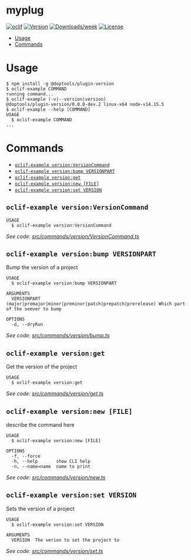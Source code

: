 myplug
======



[![oclif](https://img.shields.io/badge/cli-oclif-brightgreen.svg)](https://oclif.io)
[![Version](https://img.shields.io/npm/v/myplug.svg)](https://npmjs.org/package/myplug)
[![Downloads/week](https://img.shields.io/npm/dw/myplug.svg)](https://npmjs.org/package/myplug)
[![License](https://img.shields.io/npm/l/myplug.svg)](https://github.com/myrddraall/myplug/blob/master/package.json)

<!-- toc -->
* [Usage](#usage)
* [Commands](#commands)
<!-- tocstop -->
# Usage
<!-- usage -->
```sh-session
$ npm install -g @doptools/plugin-version
$ oclif-example COMMAND
running command...
$ oclif-example (-v|--version|version)
@doptools/plugin-version/0.0.0-dev.2 linux-x64 node-v14.15.5
$ oclif-example --help [COMMAND]
USAGE
  $ oclif-example COMMAND
...
```
<!-- usagestop -->
# Commands
<!-- commands -->
* [`oclif-example version:VersionCommand`](#oclif-example-versionversioncommand)
* [`oclif-example version:bump VERSIONPART`](#oclif-example-versionbump-versionpart)
* [`oclif-example version:get`](#oclif-example-versionget)
* [`oclif-example version:new [FILE]`](#oclif-example-versionnew-file)
* [`oclif-example version:set VERSION`](#oclif-example-versionset-version)

## `oclif-example version:VersionCommand`

```
USAGE
  $ oclif-example version:VersionCommand
```

_See code: [src/commands/version/VersionCommand.ts](https://github.com/doptools/plugin-version/blob/v0.0.0-dev.2/src/commands/version/VersionCommand.ts)_

## `oclif-example version:bump VERSIONPART`

Bump the version of a project

```
USAGE
  $ oclif-example version:bump VERSIONPART

ARGUMENTS
  VERSIONPART  (major|premajor|minor|preminor|patch|prepatch|prerelease) Which part of the semver to bump

OPTIONS
  -d, --dryRun
```

_See code: [src/commands/version/bump.ts](https://github.com/doptools/plugin-version/blob/v0.0.0-dev.2/src/commands/version/bump.ts)_

## `oclif-example version:get`

Get the version of the project

```
USAGE
  $ oclif-example version:get
```

_See code: [src/commands/version/get.ts](https://github.com/doptools/plugin-version/blob/v0.0.0-dev.2/src/commands/version/get.ts)_

## `oclif-example version:new [FILE]`

describe the command here

```
USAGE
  $ oclif-example version:new [FILE]

OPTIONS
  -f, --force
  -h, --help       show CLI help
  -n, --name=name  name to print
```

_See code: [src/commands/version/new.ts](https://github.com/doptools/plugin-version/blob/v0.0.0-dev.2/src/commands/version/new.ts)_

## `oclif-example version:set VERSION`

Sets the version of a project

```
USAGE
  $ oclif-example version:set VERSION

ARGUMENTS
  VERSION  The verion to set the project to
```

_See code: [src/commands/version/set.ts](https://github.com/doptools/plugin-version/blob/v0.0.0-dev.2/src/commands/version/set.ts)_
<!-- commandsstop -->
